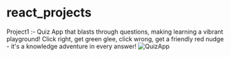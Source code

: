 # react_projects
Project1 :- Quiz App that blasts through questions, making learning a vibrant playground! Click right, get green glee, click wrong, get a friendly red nudge - it's a knowledge adventure in every answer!
![QuizApp](https://github.com/rabab175/react_projects/assets/83869008/428b36bc-ba46-497a-ace2-e3fb3d22bdb6)
